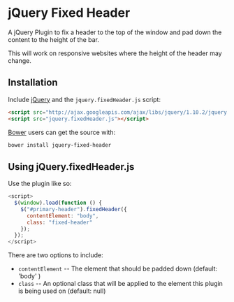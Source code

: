 # jQuery Fixed Header
A jQuery Plugin to fix a header to the top of the window and pad down the content to the height of the bar.

This will work on responsive websites where the height of the header may change.

## Installation

Include [jQuery](http://ajax.googleapis.com/ajax/libs/jquery/1.10.2/jquery.min.js) and the `jquery.fixedHeader.js` script:
```html
<script src="http://ajax.googleapis.com/ajax/libs/jquery/1.10.2/jquery.min.js"></script>
<script src="jquery.fixedHeader.js"></script>
```

[Bower](https://github.com/bower/bower) users can get the source with:

```sh
bower install jquery-fixed-header
```

## Using jQuery.fixedHeader.js
Use the plugin like so:

```js
<script>
  $(window).load(function () {
    $("#primary-header").fixedHeader({
      contentElement: "body",
      class: "fixed-header"
    });
  });
</script>
```
There are two options to include:

* `contentElement` -- The element that should be padded down (default: 'body' )
* `class` -- An optional class that will be applied to the element this plugin is being used on (default: null)

